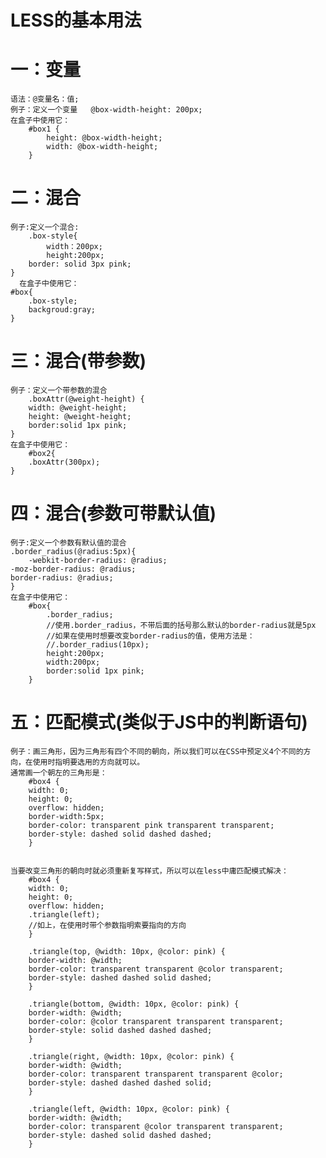 # LESS的基本用法
# 一：变量
	语法：@变量名：值;
	例子：定义一个变量   @box-width-height: 200px;
	在盒子中使用它：
		#box1 {
			height: @box-width-height;
			width: @box-width-height;
		}

# 二：混合
	例子:定义一个混合:
		.box-style{
			width：200px;
			height:200px;
    	border: solid 3px pink;
    }
      在盒子中使用它：
    #box{
    	.box-style;
    	backgroud:gray;
    }

# 三：混合(带参数)
	例子：定义一个带参数的混合
		.boxAttr(@weight-height) {
    	width: @weight-height;
    	height: @weight-height;
    	border:solid 1px pink;
    }
	在盒子中使用它：
		#box2{
    	.boxAttr(300px);
    }
    
# 四：混合(参数可带默认值)
	例子:定义一个参数有默认值的混合
	.border_radius(@radius:5px){
		-webkit-border-radius: @radius;
    -moz-border-radius: @radius;
    border-radius: @radius;
	}
	在盒子中使用它：
		#box{
			.border_radius;
			//使用.border_radius，不带后面的括号那么默认的border-radius就是5px
			//如果在使用时想要改变border-radius的值，使用方法是：
			//.border_radius(10px);
			height:200px;
			width:200px;
			border:solid 1px pink;
		}
# 五：匹配模式(类似于JS中的判断语句)
	例子：画三角形，因为三角形有四个不同的朝向，所以我们可以在CSS中预定义4个不同的方向，在使用时指明要选用的方向就可以。
	通常画一个朝左的三角形是：
		#box4 {
	    width: 0;
	    height: 0;
	    overflow: hidden;
	    border-width:5px;
	    border-color: transparent pink transparent transparent;
	    border-style: dashed solid dashed dashed;
		}
	
	
	当要改变三角形的朝向时就必须重新复写样式，所以可以在less中庸匹配模式解决：
		#box4 {
	    width: 0;
	    height: 0;
	    overflow: hidden;
	    .triangle(left);
	    //如上，在使用时带个参数指明索要指向的方向
		}

		.triangle(top, @width: 10px, @color: pink) {
	    border-width: @width;
	    border-color: transparent transparent @color transparent;
	    border-style: dashed dashed solid dashed;
		}
	
		.triangle(bottom, @width: 10px, @color: pink) {
	    border-width: @width;
	    border-color: @color transparent transparent transparent;
	    border-style: solid dashed dashed dashed;
		}
	
		.triangle(right, @width: 10px, @color: pink) {
	    border-width: @width;
	    border-color: transparent transparent transparent @color;
	    border-style: dashed dashed dashed solid;
		}
	
		.triangle(left, @width: 10px, @color: pink) {
	    border-width: @width;
	    border-color: transparent @color transparent transparent;
	    border-style: dashed solid dashed dashed;
		}
	
	
	

